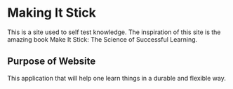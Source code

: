 # Making It Stick

This is a site used to self test knowledge. The inspiration of this site is the amazing book Make It Stick: The Science of Successful Learning.

## Purpose of Website
This application that will help one learn things in a durable and flexible way.  